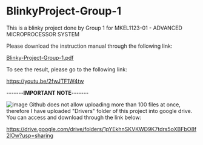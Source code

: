 # BlinkyProject-Group-1
This is a blinky project done by Group 1 for MKEL1123-01 - ADVANCED MICROPROCESSOR SYSTEM

Please download the instruction manual through the following link:

[Blinky-Project-Group-1.pdf](https://github.com/Hardwarics/BlinkyProject-Group-1/files/7710217/Blinky-Project-Group-1.pdf)

To see the result, please go to the following link:

https://youtu.be/2fwJTF1W4tw


-------**IMPORTANT NOTE**-------

![image](https://user-images.githubusercontent.com/75583151/146652064-5bb790c3-9ea0-4b6e-9021-c5c89cfd819a.png)
Github does not allow uploading more than 100 files at once, therefore I have uploaded "Drivers" folder of this project into google drive. You can access and download through the link below:

https://drive.google.com/drive/folders/1pYEkhnSKVKWD9K7tdrs5oXBFbO8f2lOw?usp=sharing

